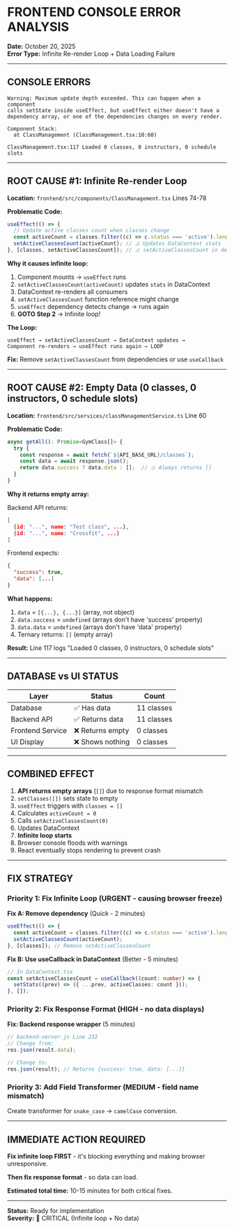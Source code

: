 # FRONTEND CONSOLE ERROR ANALYSIS

**Date:** October 20, 2025  
**Error Type:** Infinite Re-render Loop + Data Loading Failure

---

## CONSOLE ERRORS

```
Warning: Maximum update depth exceeded. This can happen when a component
calls setState inside useEffect, but useEffect either doesn't have a
dependency array, or one of the dependencies changes on every render.

Component Stack:
  at ClassManagement (ClassManagement.tsx:10:60)

ClassManagement.tsx:117 Loaded 0 classes, 0 instructors, 0 schedule slots
```

---

## ROOT CAUSE #1: Infinite Re-render Loop

**Location:** `frontend/src/components/ClassManagement.tsx` Lines 74-78

**Problematic Code:**

```typescript
useEffect(() => {
  // Update active classes count when classes change
  const activeCount = classes.filter((c) => c.status === 'active').length;
  setActiveClassesCount(activeCount); // ⚠️ Updates DataContext stats
}, [classes, setActiveClassesCount]); // ⚠️ setActiveClassesCount in dependencies
```

**Why it causes infinite loop:**

1. Component mounts → `useEffect` runs
2. `setActiveClassesCount(activeCount)` updates `stats` in DataContext
3. DataContext re-renders all consumers
4. `setActiveClassesCount` function reference might change
5. `useEffect` dependency detects change → runs again
6. **GOTO Step 2** → Infinite loop!

**The Loop:**

```
useEffect → setActiveClassesCount → DataContext updates →
Component re-renders → useEffect runs again → LOOP
```

**Fix:** Remove `setActiveClassesCount` from dependencies or use `useCallback`

---

## ROOT CAUSE #2: Empty Data (0 classes, 0 instructors, 0 schedule slots)

**Location:** `frontend/src/services/classManagementService.ts` Line 60

**Problematic Code:**

```typescript
async getAll(): Promise<GymClass[]> {
  try {
    const response = await fetch(`${API_BASE_URL}/classes`);
    const data = await response.json();
    return data.success ? data.data : [];  // ⚠️ Always returns []
  }
}
```

**Why it returns empty array:**

Backend API returns:

```json
[
  {id: "...", name: "Test class", ...},
  {id: "...", name: "Crossfit", ...}
]
```

Frontend expects:

```json
{
  "success": true,
  "data": [...]
}
```

**What happens:**

1. `data` = `[{...}, {...}]` (array, not object)
2. `data.success` = `undefined` (arrays don't have 'success' property)
3. `data.data` = `undefined` (arrays don't have 'data' property)
4. Ternary returns: `[]` (empty array)

**Result:** Line 117 logs "Loaded 0 classes, 0 instructors, 0 schedule slots"

---

## DATABASE vs UI STATUS

| Layer            | Status           | Count      |
| ---------------- | ---------------- | ---------- |
| Database         | ✅ Has data      | 11 classes |
| Backend API      | ✅ Returns data  | 11 classes |
| Frontend Service | ❌ Returns empty | 0 classes  |
| UI Display       | ❌ Shows nothing | 0 classes  |

---

## COMBINED EFFECT

1. **API returns empty arrays** (`[]`) due to response format mismatch
2. `setClasses([])` sets state to empty
3. `useEffect` triggers with `classes = []`
4. Calculates `activeCount = 0`
5. Calls `setActiveClassesCount(0)`
6. Updates DataContext
7. **Infinite loop starts**
8. Browser console floods with warnings
9. React eventually stops rendering to prevent crash

---

## FIX STRATEGY

### Priority 1: Fix Infinite Loop (URGENT - causing browser freeze)

**Fix A: Remove dependency** (Quick - 2 minutes)

```typescript
useEffect(() => {
  const activeCount = classes.filter((c) => c.status === 'active').length;
  setActiveClassesCount(activeCount);
}, [classes]); // Remove setActiveClassesCount
```

**Fix B: Use useCallback in DataContext** (Better - 5 minutes)

```typescript
// In DataContext.tsx
const setActiveClassesCount = useCallback((count: number) => {
  setStats((prev) => ({ ...prev, activeClasses: count }));
}, []);
```

### Priority 2: Fix Response Format (HIGH - no data displays)

**Fix: Backend response wrapper** (5 minutes)

```javascript
// backend-server.js Line 232
// Change from:
res.json(result.data);

// Change to:
res.json(result); // Returns {success: true, data: [...]}
```

### Priority 3: Add Field Transformer (MEDIUM - field name mismatch)

Create transformer for `snake_case` → `camelCase` conversion.

---

## IMMEDIATE ACTION REQUIRED

**Fix infinite loop FIRST** - it's blocking everything and making browser unresponsive.

**Then fix response format** - so data can load.

**Estimated total time:** 10-15 minutes for both critical fixes.

---

**Status:** Ready for implementation  
**Severity:** 🔴 CRITICAL (Infinite loop + No data)
